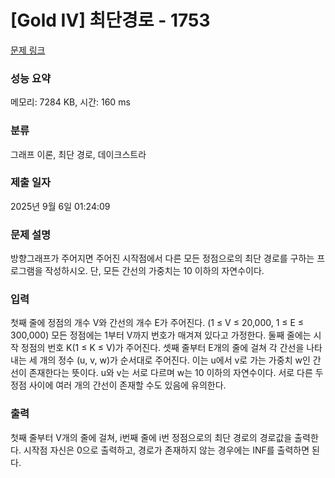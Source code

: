 # [Gold IV] 최단경로 - 1753 

[문제 링크](https://www.acmicpc.net/problem/1753) 

### 성능 요약

메모리: 7284 KB, 시간: 160 ms

### 분류

그래프 이론, 최단 경로, 데이크스트라

### 제출 일자

2025년 9월 6일 01:24:09

### 문제 설명

<p>방향그래프가 주어지면 주어진 시작점에서 다른 모든 정점으로의 최단 경로를 구하는 프로그램을 작성하시오. 단, 모든 간선의 가중치는 10 이하의 자연수이다.</p>

### 입력 

 <p>첫째 줄에 정점의 개수 V와 간선의 개수 E가 주어진다. (1 ≤ V ≤ 20,000, 1 ≤ E ≤ 300,000) 모든 정점에는 1부터 V까지 번호가 매겨져 있다고 가정한다. 둘째 줄에는 시작 정점의 번호 K(1 ≤ K ≤ V)가 주어진다. 셋째 줄부터 E개의 줄에 걸쳐 각 간선을 나타내는 세 개의 정수 (u, v, w)가 순서대로 주어진다. 이는 u에서 v로 가는 가중치 w인 간선이 존재한다는 뜻이다. u와 v는 서로 다르며 w는 10 이하의 자연수이다. 서로 다른 두 정점 사이에 여러 개의 간선이 존재할 수도 있음에 유의한다.</p>

### 출력 

 <p>첫째 줄부터 V개의 줄에 걸쳐, i번째 줄에 i번 정점으로의 최단 경로의 경로값을 출력한다. 시작점 자신은 0으로 출력하고, 경로가 존재하지 않는 경우에는 INF를 출력하면 된다.</p>

